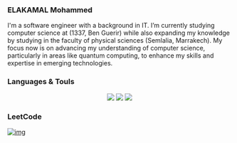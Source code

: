 ### ELAKAMAL Mohammed

I'm a software engineer with a background in IT. I’m currently studying computer science at (1337, Ben Guerir) while also expanding my knowledge by studying in the faculty of physical sciences (Semlalia, Marrakech). My focus now is on advancing my understanding of computer science, particularly in areas like quantum computing, to enhance my skills and expertise in emerging technologies.



### Languages & Touls

<div align="center">
    <img src="https://skillicons.dev/icons?i=linux,ubuntu,debian,docker,nginx,bash,vim,postman,vscodepr," />
    <img src="https://skillicons.dev/icons?i=py,django,c,cpp,git,github,"/>
    <img src="https://skillicons.dev/icons?i=html,css,js,react,bootstrap,tailwind,react," />
</div>

### LeetCode
[![img](https://leetcard.jacoblin.cool/moelkama?theme=dark&font=Changa)](https://leetcode.com/u/moelkama/)
